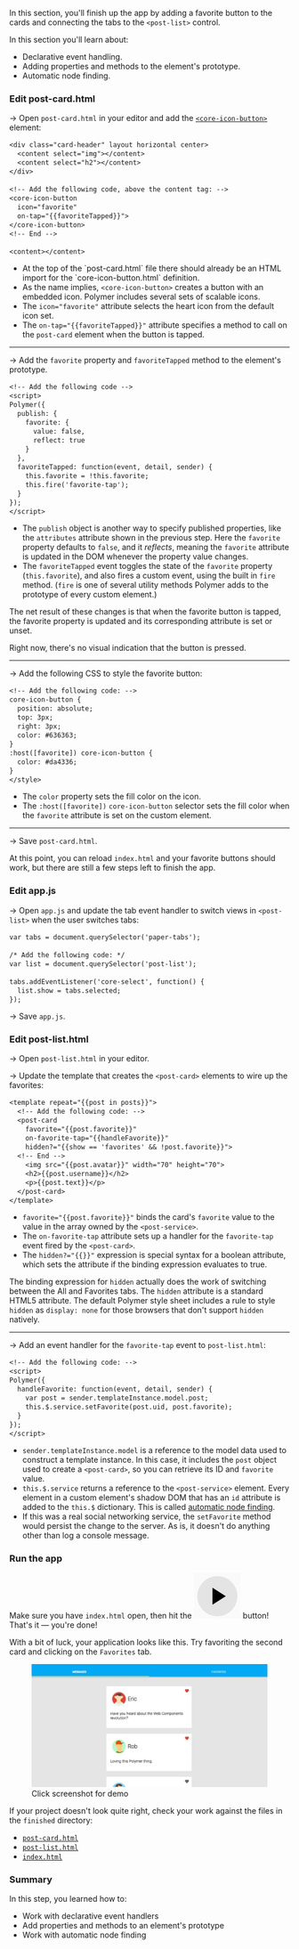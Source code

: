 <toc-element></toc-element>

In this section, you'll finish up the app by adding a favorite button to the cards and connecting the tabs to the `<post-list>` control.

In this section you'll learn about:

-   Declarative event handling.
-   Adding properties and methods to the element's prototype.
-   Automatic node finding.

### Edit post-card.html

&rarr; Open `post-card.html` in your editor and add the
<code><a href="/docs/elements/core-elements.html#core-icon-button">&lt;core-icon-button></a></code>
element:

```side-by-side
<div class="card-header" layout horizontal center>
  <content select="img"></content>
  <content select="h2"></content>
</div>

<!-- Add the following code, above the content tag: -->
<core-icon-button
  icon="favorite"
  on-tap="{{favoriteTapped}}">
</core-icon-button>
<!-- End -->

<content></content>
```

<ul class="side-by-side">
  <li>At the top of the `post-card.html` file there should already be an HTML import for the `core-icon-button.html` definition.</li>
  <li>As the name implies, <code>&lt;core-icon-button&gt;</code> creates a button with an
  embedded icon. Polymer includes several sets of
  scalable icons.</li>
  <li>The <code>icon="favorite"</code> attribute selects the heart icon from the
  default icon set.</li>
  <li>The <code>on-tap=</code><wbr><code>"{{favoriteTapped}}"</code> attribute specifies a method to call
  on the <code>post-card</code> element when the button is tapped.</li>
</ul>

<hr>

&rarr; Add the `favorite` property and `favoriteTapped` method to the element's   
prototype. 

```side-by-side
<!-- Add the following code -->
<script>
Polymer({
  publish: {
    favorite: {
      value: false,
      reflect: true
    }
  },
  favoriteTapped: function(event, detail, sender) {
    this.favorite = !this.favorite;
    this.fire('favorite-tap');
  }
});
</script>
```

<ul class="side-by-side">
  <li>The <code>publish</code> object is another way to specify published properties,
  like the <code>attributes</code> attribute shown in the previous step. Here the
  <code>favorite</code> property defaults to <code>false</code>, and it <em>reflects</em>, meaning
  the <code>favorite</code> attribute is updated in the DOM whenever the property value
  changes.</li>
  <li>The <code>favoriteTapped</code> event toggles the state of the <code>favorite</code>
  property (<code>this.favorite</code>), and also fires a custom event, using the
  built in <code>fire</code> method. (<code>fire</code> is one of several utility methods
  Polymer adds to the prototype of every custom element.)</li>
</ul>

The net result of these changes is that when the favorite button is 
tapped, the favorite property is updated and its corresponding attribute 
is set or unset.

Right now, there's no visual indication that the button is pressed.

<hr>

&rarr; Add the following CSS to style the favorite button:

```side-by-side
<!-- Add the following code: -->
core-icon-button {
  position: absolute;
  top: 3px;
  right: 3px;
  color: #636363;
}
:host([favorite]) core-icon-button {
  color: #da4336;
}
</style>
```

<ul class="side-by-side">
  <li>The <code>color</code> property sets the fill color on the icon.</li>
  <li>The <code>:host([favorite])</code> <code>core-icon-button</code> selector sets the
  fill color when the <code>favorite</code> attribute is set on the custom element.</li>
</ul>

<hr>

&rarr; Save `post-card.html`.
   
At this point, you can reload `index.html` and your favorite buttons should 
work, but there are still a few steps left to finish the app.

### Edit app.js

&rarr; Open `app.js` and update the tab event handler to switch views in 
`<post-list>` when the user switches tabs:

    var tabs = document.querySelector('paper-tabs');

    /* Add the following code: */
    var list = document.querySelector('post-list');

    tabs.addEventListener('core-select', function() {
      list.show = tabs.selected;
    });

&rarr; Save `app.js`.

### Edit post-list.html

&rarr; Open `post-list.html` in your editor.

&rarr; Update the template that creates the `<post-card>` elements to wire up the favorites:

```side-by-side
<template repeat="{{post in posts}}">
  <!-- Add the following code: -->
  <post-card
    favorite="{{post.favorite}}"
    on-favorite-tap="{{handleFavorite}}"
    hidden?="{{show == 'favorites' && !post.favorite}}">
  <!-- End -->
    <img src="{{post.avatar}}" width="70" height="70">
    <h2>{{post.username}}</h2>
    <p>{{post.text}}</p>
  </post-card>
</template>
```

<ul class="side-by-side">
  <li><code>favorite=<wbr>"{{post.favorite}}"</code> binds the 
  card's <code>favorite</code> value to the
  value in the array owned by the <code>&lt;post-service&gt;</code>.</li>
  <li>The <code>on-favorite-tap</code> attribute sets up a handler for the
  <code>favorite-tap</code> event fired by the <code>&lt;post-card&gt;</code>.</li>
  <li>The <code>hidden?=</code><wbr><code>"{{}}"</code> expression is special syntax for a boolean
  attribute, which sets the attribute if the binding expression
  evaluates to true. </li>
</ul>

The binding expression for `hidden` actually does the work of switching 
between the All and Favorites tabs. The `hidden` attribute is a 
standard HTML5 attribute. The default Polymer style sheet includes a rule to style `hidden` as `display: none` for those browsers that don't support `hidden` natively.

<hr>

&rarr; Add an event handler for the `favorite-tap` event to `post-list.html`:

```side-by-side
<!-- Add the following code: -->
<script>
Polymer({
  handleFavorite: function(event, detail, sender) {
    var post = sender.templateInstance.model.post;
    this.$.service.setFavorite(post.uid, post.favorite);
  }
});
</script>
```

<ul class="side-by-side">
  <li><code>sender<wbr>.templateInstance<wbr>.model</code> is a reference to the model data used
  to construct a template instance. In this case, it includes the <code>post</code>
  object used to create a <code>&lt;post-card&gt;</code>, so you can retrieve its ID and
  <code>favorite</code> value.</li>
  <li><code>this.$.service</code> returns a reference to the <code>&lt;post-service&gt;</code> element.
  Every element in a custom element's shadow DOM that has an <code>id</code>
  attribute is added to the <code>this.$</code> dictionary. This is called
  <a href="/docs/polymer/polymer.html#automatic-node-finding">automatic node finding</a>.</li>
  <li>If this was a real social networking service, the <code>setFavorite</code> method
  would persist the change to the server. As is, it doesn't do anything
  other than log a console message.</li>
</ul>

### Run the app

Make sure you have `index.html` open, then hit the <img src="img/runbutton.png" class="icon"> button! That's it &mdash; you're done!

With a bit of luck, your application looks like this. Try favoriting the second card and clicking on the `Favorites` tab.

<figure layout vertical center>
  <a href="//polymer-project.org/apps/polymer-tutorial/finished/" class="unquote-link">
    <img src="img/s5-app.png" alt="Finished tutorial">
  </a>
  <figcaption>
    Click screenshot for demo
  </figcaption>
</figure>

If your project doesn't look quite right, check your work against the files in the `finished` directory:

-   [`post-card.html`](#)
-   [`post-list.html`](#)
-   [`index.html`](#)

### Summary

In this step, you learned how to:

- Work with declarative event handlers
- Add properties and methods to an element's prototype
- Work with automatic node finding

